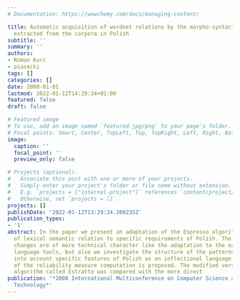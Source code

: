 ```yaml
---
# Documentation: https://wowchemy.com/docs/managing-content/

title: Automatic acquisition of wordnet relations by the morpho-syntactic patterns
  extracted from the corpora in Polish
subtitle: ''
summary: ''
authors:
- Roman Kurc
- piasecki
tags: []
categories: []
date: 2008-01-01
lastmod: 2022-01-12T14:29:34+01:00
featured: false
draft: false

# Featured image
# To use, add an image named `featured.jpg/png` to your page's folder.
# Focal points: Smart, Center, TopLeft, Top, TopRight, Left, Right, BottomLeft, Bottom, BottomRight.
image:
  caption: ''
  focal_point: ''
  preview_only: false

# Projects (optional).
#   Associate this post with one or more of your projects.
#   Simply enter your project's folder or file name without extension.
#   E.g. `projects = ["internal-project"]` references `content/project/deep-learning/index.md`.
#   Otherwise, set `projects = []`.
projects: []
publishDate: '2022-01-12T13:29:34.200235Z'
publication_types:
- '1'
abstract: In the paper we present an adaptation of the Espresso algorithm of the extraction
  of lexical semantic relation to specific requirements of Polish. The introduced
  changes are of more technical character like the adaptation to the existing Polish
  language tools, but also we investigate the structure of the patterns that takes
  into account specific features of Polish as an inflectional language. A new method
  of the reliability measure computation is proposed. The modified version of the
  algorithm called Estratto was compared with the more direct
publication: '*2008 International Multiconference on Computer Science and Information
  Technology*'
---
```

